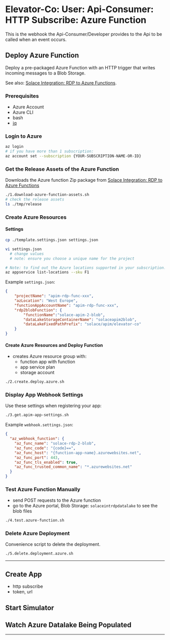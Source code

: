 # Elevator-Co: User: Api-Consumer: HTTP Subscribe: Azure Function

This is the webhook the Api-Consumer/Developer provides to the Api to be called when an event occurs.

## Deploy Azure Function
Deploy a pre-packaged Azure Function with an HTTP trigger that writes incoming messages to a Blob Storage.

See also: [Solace Integration: RDP to Azure Functions](https://github.com/solace-iot-team/solace-int-rdp-az-funcs).

### Prerequisites

* Azure Account
* Azure CLI
* bash
* [jq](https://stedolan.github.io/jq/download/)

### Login to Azure
````bash
az login
# if you have more than 1 subscription:
az account set --subscription {YOUR-SUBSCRIPTION-NAME-OR-ID}
````

### Get the Release Assets of the Azure Function

Downloads the Azure function Zip package from [Solace Integration: RDP to Azure Functions](https://github.com/solace-iot-team/solace-int-rdp-az-funcs)

````bash
./1.download-azure-function-assets.sh
# check the release assets
ls ./tmp/release
````

### Create Azure Resources

#### Settings
````bash
cp ./template.settings.json settings.json

vi settings.json
  # change values
  # note: ensure you choose a unique name for the project

# Note: to find out the Azure locations supported in your subscription:
az appservice list-locations --sku F1
````

Example `settings.json`:
````json
{
    "projectName": "apim-rdp-func-xxx",
    "azLocation": "West Europe",
    "functionAppAccountName": "apim-rdp-func-xxx",
    "rdp2blobFunction": {
        "functionName":"solace-apim-2-blob",
        "dataLakeStorageContainerName": "solaceapim2blob",
        "dataLakeFixedPathPrefix": "solace/apim/elevator-co"
    }
}
````


#### Create Azure Resources and Deploy Function

- creates Azure resource group with:
  - function app with function
  - app service plan
  - storage account

````bash
./2.create.deploy.azure.sh
````

### Display App Webhook Settings

Use these settings when registering your app:

````bash
./3.get.apim-app-settings.sh
````
Example `webhook.settings.json`:
````json
{
  "az_webhook_function": {
    "az_func_name": "solace-rdp-2-blob",
    "az_func_code": "{code}==",
    "az_func_host": "{function-app-name}.azurewebsites.net",
    "az_func_port": 443,
    "az_func_tls_enabled": true,
    "az_func_trusted_common_name": "*.azurewebsites.net"
  }
}
````
### Test Azure Function Manually
- send POST requests to the Azure function
- go to the Azure portal, Blob Storage: `solaceintrdpdatalake` to see the blob files

````bash
./4.test.azure-function.sh
````

### Delete Azure Deployment
Convenience script to delete the deployment.
````bash
./5.delete.deployment.azure.sh
````

---------


## Create App

- http subscribe
- token, url

## Start Simulator

## Watch Azure Datalake Being Populated




---

